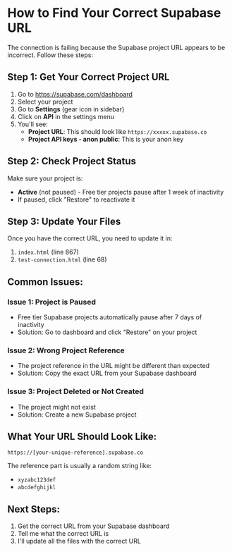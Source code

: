 # How to Find Your Correct Supabase URL

The connection is failing because the Supabase project URL appears to be incorrect. Follow these steps:

## Step 1: Get Your Correct Project URL

1. Go to https://supabase.com/dashboard
2. Select your project
3. Go to **Settings** (gear icon in sidebar)
4. Click on **API** in the settings menu
5. You'll see:
   - **Project URL**: This should look like `https://xxxxx.supabase.co`
   - **Project API keys - anon public**: This is your anon key

## Step 2: Check Project Status

Make sure your project is:
- **Active** (not paused) - Free tier projects pause after 1 week of inactivity
- If paused, click "Restore" to reactivate it

## Step 3: Update Your Files

Once you have the correct URL, you need to update it in:
1. `index.html` (line 867)
2. `test-connection.html` (line 68)

## Common Issues:

### Issue 1: Project is Paused
- Free tier Supabase projects automatically pause after 7 days of inactivity
- Solution: Go to dashboard and click "Restore" on your project

### Issue 2: Wrong Project Reference
- The project reference in the URL might be different than expected
- Solution: Copy the exact URL from your Supabase dashboard

### Issue 3: Project Deleted or Not Created
- The project might not exist
- Solution: Create a new Supabase project

## What Your URL Should Look Like:
```
https://[your-unique-reference].supabase.co
```

The reference part is usually a random string like:
- `xyzabc123def`
- `abcdefghijkl`

## Next Steps:
1. Get the correct URL from your Supabase dashboard
2. Tell me what the correct URL is
3. I'll update all the files with the correct URL